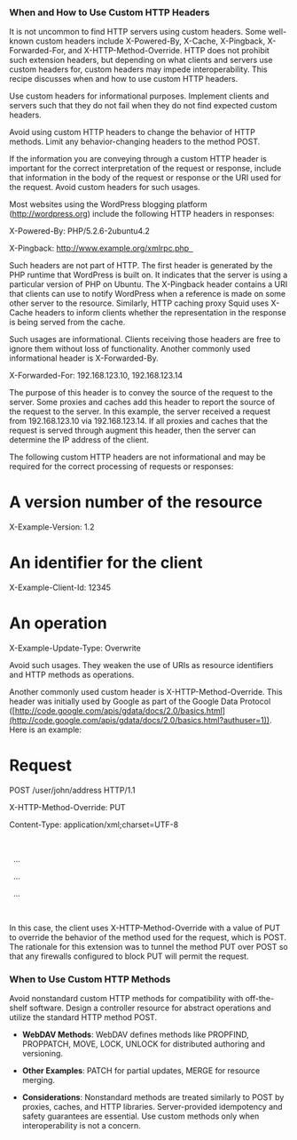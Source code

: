 
### When and How to Use Custom HTTP Headers


It is not uncommon to find HTTP servers using custom headers. Some well-known custom headers include X-Powered-By, X-Cache, X-Pingback, X-Forwarded-For, and X-HTTP-Method-Override. HTTP does not prohibit such extension headers, but depending on what clients and servers use custom headers for, custom headers may impede interoperability. This recipe discusses when and how to use custom HTTP headers. 

Use custom headers for informational purposes. Implement clients and servers such that they do not fail when they do not find expected custom headers. 

Avoid using custom HTTP headers to change the behavior of HTTP methods. Limit any behavior-changing headers to the method POST. 

If the information you are conveying through a custom HTTP header is important for the correct interpretation of the request or response, include that information in the body of the request or response or the URI used for the request. Avoid custom headers for such usages. 

Most websites using the WordPress blogging platform (http://wordpress.org) include the following HTTP headers in responses: 

X-Powered-By: PHP/5.2.6-2ubuntu4.2 

X-Pingback: http://www.example.org/xmlrpc.php  

Such headers are not part of HTTP. The first header is generated by the PHP runtime that WordPress is built on. It indicates that the server is using a particular version of PHP on Ubuntu. The X-Pingback header contains a URI that clients can use to notify WordPress when a reference is made on some other server to the resource. Similarly, HTTP caching proxy Squid uses X-Cache headers to inform clients whether the representation in the response is being served from the cache. 

Such usages are informational. Clients receiving those headers are free to ignore them without loss of functionality. Another commonly used informational header is X-Forwarded-By. 

X-Forwarded-For: 192.168.123.10, 192.168.123.14  

The purpose of this header is to convey the source of the request to the server. Some proxies and caches add this header to report the source of the request to the server. In this example, the server received a request from 192.168.123.10 via 192.168.123.14. If all proxies and caches that the request is served through augment this header, then the server can determine the IP address of the client. 

The following custom HTTP headers are not informational and may be required for the correct processing of requests or responses: 

# A version number of the resource 

X-Example-Version: 1.2 

# An identifier for the client 

X-Example-Client-Id: 12345 

# An operation 

X-Example-Update-Type: Overwrite 

Avoid such usages. They weaken the use of URIs as resource identifiers and HTTP methods as operations. 

Another commonly used custom header is X-HTTP-Method-Override. This header was initially used by Google as part of the Google Data Protocol ([http://code.google.com/apis/gdata/docs/2.0/basics.html](http://code.google.com/apis/gdata/docs/2.0/basics.html?authuser=1)). Here is an example: 

# Request 

POST /user/john/address HTTP/1.1 

X-HTTP-Method-Override: PUT 

Content-Type: application/xml;charset=UTF-8 

<address> 

  <street>...</street> 

  <city>...</city> 

  <postal-code>...</postal-code> 

</address>  

In this case, the client uses X-HTTP-Method-Override with a value of PUT to override the behavior of the method used for the request, which is POST. The rationale for this extension was to tunnel the method PUT over POST so that any firewalls configured to block PUT will permit the request.



### When to Use Custom HTTP Methods

Avoid nonstandard custom HTTP methods for compatibility with off-the-shelf software. Design a controller resource for abstract operations and utilize the standard HTTP method POST.

- **WebDAV Methods**: WebDAV defines methods like PROPFIND, PROPPATCH, MOVE, LOCK, UNLOCK for distributed authoring and versioning.

- **Other Examples**: PATCH for partial updates, MERGE for resource merging.

- **Considerations**: Nonstandard methods are treated similarly to POST by proxies, caches, and HTTP libraries. Server-provided idempotency and safety guarantees are essential. Use custom methods only when interoperability is not a concern.